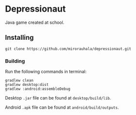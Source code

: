 # Depressionaut

Java game created at school.

## Installing

```
git clone https://github.com/mirorauhala/depressionaut.git
```

### Building

Run the following commands in terminal:

```
gradlew clean
gradlew desktop:dist
gradlew :android:assembleDebug
```

Desktop `.jar` file can be found at `desktop/build/lib`.

Android `.apk` file can be found at `android/build/outputs`.
